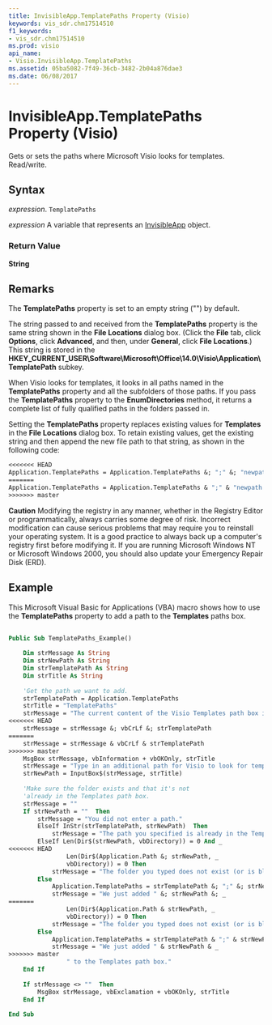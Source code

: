 ```yaml
---
title: InvisibleApp.TemplatePaths Property (Visio)
keywords: vis_sdr.chm17514510
f1_keywords:
- vis_sdr.chm17514510
ms.prod: visio
api_name:
- Visio.InvisibleApp.TemplatePaths
ms.assetid: 05ba5082-7f49-36cb-3482-2b04a876dae3
ms.date: 06/08/2017
---
```



# InvisibleApp.TemplatePaths Property (Visio)

Gets or sets the paths where Microsoft Visio looks for templates. Read/write.


## Syntax

 _expression_. `TemplatePaths`

 _expression_ A variable that represents an [InvisibleApp](./Visio.InvisibleApp.md) object.


### Return Value

 **String**


## Remarks

The  **TemplatePaths** property is set to an empty string ("") by default.

The string passed to and received from the  **TemplatePaths** property is the same string shown in the **File Locations** dialog box. (Click the **File** tab, click **Options**, click  **Advanced**, and then, under  **General**, click  **File Locations**.) This string is stored in the  **HKEY_CURRENT_USER\Software\Microsoft\Office\14.0\Visio\Application\TemplatePath** subkey.

When Visio looks for templates, it looks in all paths named in the  **TemplatePaths** property and all the subfolders of those paths. If you pass the **TemplatePaths** property to the **EnumDirectories** method, it returns a complete list of fully qualified paths in the folders passed in.

Setting the  **TemplatePaths** property replaces existing values for **Templates** in the **File Locations** dialog box. To retain existing values, get the existing string and then append the new file path to that string, as shown in the following code:




```vb
<<<<<<< HEAD
Application.TemplatePaths = Application.TemplatePaths &; ";" &; "newpath ".
=======
Application.TemplatePaths = Application.TemplatePaths & ";" & "newpath ".
>>>>>>> master
```


 **Caution**  Modifying the registry in any manner, whether in the Registry Editor or programmatically, always carries some degree of risk. Incorrect modification can cause serious problems that may require you to reinstall your operating system. It is a good practice to always back up a computer's registry first before modifying it. If you are running Microsoft Windows NT or Microsoft Windows 2000, you should also update your Emergency Repair Disk (ERD). 


## Example

This Microsoft Visual Basic for Applications (VBA) macro shows how to use the  **TemplatePaths** property to add a path to the **Templates** paths box.


```vb
 
Public Sub TemplatePaths_Example()  
 
    Dim strMessage As String 
    Dim strNewPath As String 
    Dim strTemplatePath As String 
    Dim strTitle As String 
     
    'Get the path we want to add.  
    strTemplatePath = Application.TemplatePaths  
    strTitle = "TemplatePaths"  
    strMessage = "The current content of the Visio Templates path box is:"  
<<<<<<< HEAD
    strMessage = strMessage &; vbCrLf &; strTemplatePath  
=======
    strMessage = strMessage & vbCrLf & strTemplatePath  
>>>>>>> master
    MsgBox strMessage, vbInformation + vbOKOnly, strTitle  
    strMessage = "Type in an additional path for Visio to look for templates. "  
    strNewPath = InputBox$(strMessage, strTitle)  
 
    'Make sure the folder exists and that it's not 
    'already in the Templates path box.  
    strMessage = ""  
    If strNewPath = ""  Then 
        strMessage = "You did not enter a path." 
        ElseIf InStr(strTemplatePath, strNewPath)  Then 
            strMessage = "The path you specified is already in the Templates path box."  
        ElseIf Len(Dir$(strNewPath, vbDirectory)) = 0 And _  
<<<<<<< HEAD
                Len(Dir$(Application.Path &; strNewPath, _  
                vbDirectory)) = 0 Then 
            strMessage = "The folder you typed does not exist (or is blank)."  
        Else 
            Application.TemplatePaths = strTemplatePath &; ";" &; strNewPath  
            strMessage = "We just added " &; strNewPath &; _  
=======
                Len(Dir$(Application.Path & strNewPath, _  
                vbDirectory)) = 0 Then 
            strMessage = "The folder you typed does not exist (or is blank)."  
        Else 
            Application.TemplatePaths = strTemplatePath & ";" & strNewPath  
            strMessage = "We just added " & strNewPath & _  
>>>>>>> master
                " to the Templates path box."  
    End If 
   
    If strMessage <> ""  Then 
        MsgBox strMessage, vbExclamation + vbOKOnly, strTitle  
    End If  
  
End Sub
```


